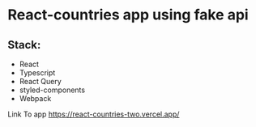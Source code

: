 # React-countries app using fake api

## <b>Stack:</b>
- React
- Typescript
- React Query
- styled-components
- Webpack

Link To app  https://react-countries-two.vercel.app/
